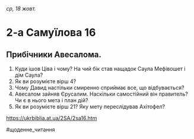 
_ср, 18 жовт._

# 2-а Самуїлова 16

## Прибічники Авесалома.
1. Куди ішов Ціва і чому? На чий бік став нащадок Саула Мефівошет і дім Саула?
2. Як ви розумієте вірш 4?
3. Чому Давид настільки смиренно сприймає все, що відбувається?
4. Авесалом зайняв Єрусалим. Наскільки самостійний він правитель? Чи є в нього мета і план дій?
5. Як ви розумієте вірш 21? Яку мету переслідував Ахітофел?

https://ukrbiblia.at.ua/2SA/2sa16.htm 

#щоденне_читання
